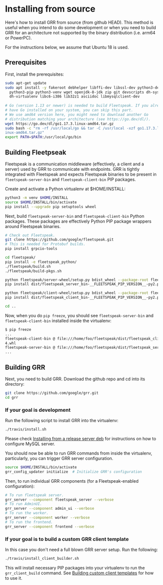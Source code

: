 # Installing from source

Here's how to install GRR from source (from github HEAD). This method is useful when you intend to do some development or when you need to build GRR for an architecture not supported by the binary distribution (i.e. arm64 or PowerPC).

For the instructions below, we assume that Ubuntu 18 is used.

## Prerequisites

First, install the prerequisites:

```bash
sudo apt-get update
sudo apt install -y fakeroot debhelper libffi-dev libssl-dev python3-dev \
  python3-pip python3-venv wget openjdk-8-jdk zip git devscripts dh-systemd \
  dh-virtualenv libc6-i386 lib32z1 asciidoc libmysqlclient-dev
  
# Go (version 1.13 or newer) is needed to build Fleetspeak. If you already
# have Go installed on your system, you can skip this part.
# We use amd64 version here, you might need to download another Go
# distribution matching your architecture (see https://go.dev/dl/).
wget https://go.dev/dl/go1.17.3.linux-amd64.tar.gz
sudo bash -c "rm -rf /usr/local/go && tar -C /usr/local -xzf go1.17.3.l
inux-amd64.tar.gz"
export PATH=$PATH:/usr/local/go/bin
```


## Building Fleetpseak

Fleetspeak is a communication middleware (effectively, a client and a server)
used by GRR to communicate with endpoints. GRR is tightly integrated with
Fleetspeak and expects Fleetspeak binaries to be present in
`fleetspeak-server-bin` and `fleetspeak-client-bin` PIP packages.

Create and activate a Python virtualenv at $HOME/INSTALL:

```bash
python3 -m venv $HOME/INSTALL
source $HOME/INSTALL/bin/activate
pip install --upgrade pip setuptools wheel
```

Next, build `fleetspeak-server-bin` and `fleetspeak-client-bin` Python packages. 
These packages are effectively Python PIP package wrappers around Fleetspeak
binaries.

```bash
# Check out Fleetspeak.
git clone https://github.com/google/fleetspeak.git
# This is needed for Protobuf builds.
pip install grpcio-tools

cd fleetspeak/
pip install -e fleetspeak_python/
./fleetspeak/build.sh 
./fleetspeak/build-pkgs.sh 

python fleetspeak/server-wheel/setup.py bdist_wheel --package-root fleetspeak/server-pkg/debian/fleetspeak-server/ --version __FLEETSPEAK_PIP_VERSION__
pip install dist/fleetspeak_server_bin-__FLEETSPEAK_PIP_VERSION__-py2.py3-none-linux_x86_64.whl

python fleetspeak/client-wheel/setup.py bdist_wheel --package-root fleetspeak/client-pkg/debian/fleetspeak-client/ --version __FLEETSPEAK_PIP_VERSION__
pip install dist/fleetspeak_client_bin-__FLEETSPEAK_PIP_VERSION__-py2.py3-none-linux_x86_64.whl

cd ..
```

Now, when you do `pip freeze`, you should see `fleetspeak-server-bin` and `fleetspeak-client-bin` installed inside the virtualenv:

```bash
$ pip freeze
...
fleetspeak-client-bin @ file:///home/foo/fleetspeak/dist/fleetspeak_client_bin-__FLEETSPEAK_PIP_VERSION__-py2.py3-none-linux_x86_6
4.whl
fleetspeak-server-bin @ file:///home/foo/fleetspeak/dist/fleetspeak_server_bin-__FLEETSPEAK_PIP_VERSION__-py2.py3-none-linux_x86_64.whl
...
```

## Building GRR

Next, you need to build GRR. Download the github repo and cd into its directory:

```bash
git clone https://github.com/google/grr.git
cd grr
```

### If your goal is development

Run the following script to install GRR into the virtualenv:

```bash
./travis/install.sh
```

Please check [Installing from a release server deb](./from-release-deb.md) for
instructions on how to configure MySQL server.

You should now be able to run GRR commands from inside the virtualenv,
particularly, you can trigger GRR server configuration.

```bash
source $HOME/INSTALL/bin/activate
grr_config_updater initialize  # Initialize GRR's configuration
```

Then, to run individual GRR components (for a Fleetspeak-enabled configuration):

```bash
# To run fleetspeak server.
grr_server --component fleetspeak_server --verbose
# To run AdminUI.
grr_server --component admin_ui --verbose
# To run the worker.
grr_server --component worker --verbose
# To run the frontend.
grr_server --component frontend --verbose
```

### If your goal is to build a custom GRR client template

In this case you don't need a full blown GRR server setup. Run the following:

```bash
./travis/install_client_builder.sh
```

This will install necessary PIP packages into your virtualenv to run the
`grr_client_build` command. See
[Building custom client templates](../maintaining-and-tuning/building-custom-client-templates.md)
for how to use it.
